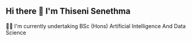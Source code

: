 ## Hi there 👋 I'm Thiseni Senethma

👩‍🎓 I'm currently undertaking BSc (Hons) Artificial Intelligence And Data Science
